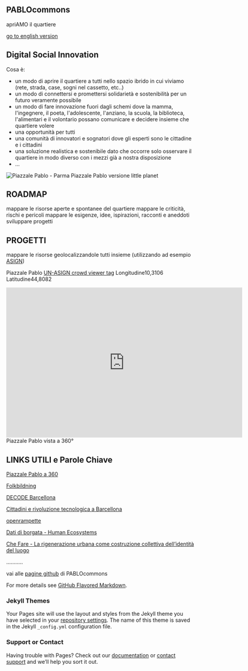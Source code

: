 ## PABLOcommons
apriAMO il quartiere

[go to english version](pablocommons.github.io/english)

## Digital Social Innovation
Cosa è:
* un modo di aprire il quartiere a tutti nello spazio ibrido in cui viviamo (rete, strada, case, sogni nel cassetto, etc..)
* un modo di connettersi e promettersi solidarietà e sostenibilità per un futuro veramente possibile
* un modo di fare innovazione fuori dagli schemi dove la mamma, l'ingegnere, il poeta, l'adolescente, l'anziano, la scuola, la biblioteca, l'alimentari e il volontario possano comunicare e decidere insieme che quartiere volere
* una opportunità per tutti
* una comunità di innovatori e sognatori dove gli esperti sono le cittadine e i cittadini
* una soluzione realistica e sostenibile dato che occorre solo osservare il quartiere in modo diverso con i mezzi già a nostra disposizione
* ...


![Piazzale Pablo - Parma](pablocommons.github.io/IMG_20181113_104630.jpg)
Piazzale Pablo versione little planet



## ROADMAP
mappare le risorse aperte e spontanee del quartiere
mappare le criticità, rischi e pericoli
mappare le esigenze, idee, ispirazioni, racconti e aneddoti
sviluppare progetti

## PROGETTI
mappare le risorse geolocalizzandole tutti insieme (utilizzando ad esempio [ASIGN](https://asign.cern.ch/))

Piazzale Pablo [UN-ASIGN crowd viewer tag](https://unosat.maps.arcgis.com/apps/webappviewer/index.html?id=f43d1b10e3664b8c82d06cc28e17469c&marker=10.31059948810664%2C44.80817446927544%2C%2C%2C%2C&markertemplate=%7B%22title%22%3A%22%22%2C%22longitude%22%3A10.31059948810664%2C%22latitude%22%3A44.80817446927544%2C%22isIncludeShareUrl%22%3Atrue%7D&level=18) Longitudine10,3106 Latitudine44,8082

<iframe src="https://h5.veer.tv/photo-player?pid=323412&utm_medium=embed" frameborder="0" width="630" height="400" allowfullscreen="true" mozallowfullscreen="true" webkitallowfullscreen="true"></iframe>
Piazzale Pablo vista a 360°

## LINKS UTILI e Parole Chiave
[Piazzale Pablo a 360](https://veer.tv/photos/323412)

[Folkbildning](http://www.folkuniversitetet.se/In-English/About-Folkuniversitetet/what-is-folkbildning/)

[DECODE Barcellona](https://www.decodeproject.eu/what-decode)

[Cittadini e rivoluzione tecnologica a Barcellona](http://temi.repubblica.it/micromega-online/si-scrive-rete-si-legge-cambiamento-la-rivoluzione-tecnologica-di-barcellona/)

[openrampette](http://rampette.opencare.cc/)

[Dati di borgata - Human Ecosystems](https://www.he-r.it/her-she-loves-san-lorenzo-winter-2018-calls/?fbclid=IwAR2Gc3hZQ6MoTupLmvCMEiWFPIWUjlQrV0NOqBgpG86cGaYO6rjDeqbVzM8)

[Che Fare - La rigenerazione urbana come costruzione collettiva dell’identità del luogo](https://www.che-fare.com/rigenerazione-urbana-sognata-urise/?print=pdf)

...........

vai alle [pagine github](https://github.com/pablocommons/pablocommons.github.io) di PABLOcommons


For more details see [GitHub Flavored Markdown](https://guides.github.com/features/mastering-markdown/).

### Jekyll Themes

Your Pages site will use the layout and styles from the Jekyll theme you have selected in your [repository settings](https://github.com/pablocommons/pablocommons.github.io/settings). The name of this theme is saved in the Jekyll `_config.yml` configuration file.

### Support or Contact

Having trouble with Pages? Check out our [documentation](https://help.github.com/categories/github-pages-basics/) or [contact support](https://github.com/contact) and we’ll help you sort it out.
